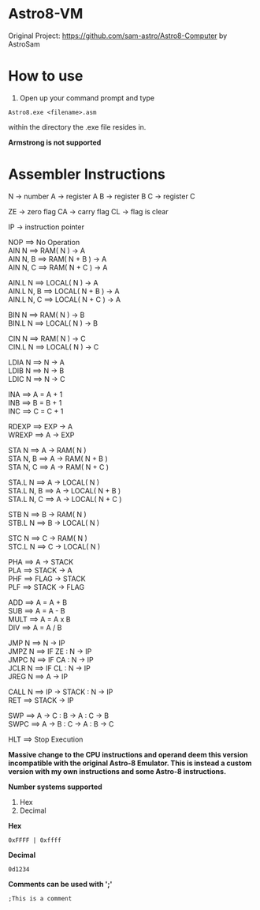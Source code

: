 # Astro8-VM
 Original Project: https://github.com/sam-astro/Astro8-Computer by AstroSam  
 
# How to use
 1. Open up your command prompt and type
 ```
 Astro8.exe <filename>.asm
 ```
 within the directory the .exe file resides in.  
 
 **Armstrong is not supported**  
 
# Assembler Instructions
N -> number
A -> register A
B -> register B
C -> register C

ZE -> zero flag
CA -> carry flag
CL -> flag is clear

IP -> instruction pointer

NOP ==> No Operation  
AIN N ==> RAM( N ) -> A  
AIN N, B ==> RAM( N + B ) -> A  
AIN N, C ==> RAM( N + C ) -> A  

AIN.L N ==> LOCAL( N ) -> A  
AIN.L N, B ==> LOCAL( N + B ) -> A  
AIN.L N, C ==> LOCAL( N + C ) -> A  

BIN N ==> RAM( N ) -> B  
BIN.L N ==> LOCAL( N ) -> B  

CIN N ==> RAM( N ) -> C  
CIN.L N ==> LOCAL( N ) -> C  

LDIA N ==> N -> A  
LDIB N ==> N -> B  
LDIC N ==> N -> C  

INA ==> A = A + 1  
INB ==> B = B + 1  
INC ==> C = C + 1  

RDEXP ==> EXP -> A  
WREXP ==> A -> EXP  

STA N ==> A -> RAM( N )  
STA N, B ==> A -> RAM( N + B )  
STA N, C ==> A -> RAM( N + C )  

STA.L N ==> A -> LOCAL( N )  
STA.L N, B ==> A -> LOCAL( N + B )  
STA.L N, C ==> A -> LOCAL( N + C )  

STB N ==> B -> RAM( N )  
STB.L N ==> B -> LOCAL( N )  

STC N ==> C -> RAM( N )  
STC.L N ==> C -> LOCAL( N )  

PHA ==> A -> STACK  
PLA ==> STACK -> A  
PHF ==> FLAG -> STACK  
PLF ==> STACK -> FLAG  

ADD ==> A = A + B  
SUB ==> A = A - B  
MULT ==> A = A x B  
DIV ==> A = A / B  

JMP N ==> N -> IP  
JMPZ N ==> IF ZE : N -> IP  
JMPC N ==> IF CA : N -> IP  
JCLR N ==> IF CL : N -> IP  
JREG N ==> A -> IP  

CALL N ==> IP -> STACK : N -> IP  
RET ==> STACK -> IP  

SWP ==> A -> C : B -> A : C -> B  
SWPC ==> A -> B : C -> A : B -> C  

HLT ==> Stop Execution  

 **Massive change to the CPU instructions and operand deem this version incompatible with the original Astro-8 Emulator. This is instead a custom version with my own instructions and some Astro-8 instructions.**  
 
 **Number systems supported**
 1. Hex
 2. Decimal
 
 **Hex**
 ```
 0xFFFF | 0xffff
 ```
 
 **Decimal**
 ```
 0d1234
 ```
 
 **Comments can be used with ';'**
 ```
 ;This is a comment
 ```
 
 
 
